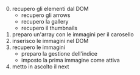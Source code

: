 0. recupero gli elementi dal DOM
   - recupero gli arrows
   - recupero la gallery
   - recupero il thumbnails
1. preparo un'array con le immagini per il carosello
2. inserisco le immagini nel DOM
3. recupero le immagini
   - preparo la gestione dell'indice
   - imposto la prima immagine come attiva
4. metto in ascolto il next
